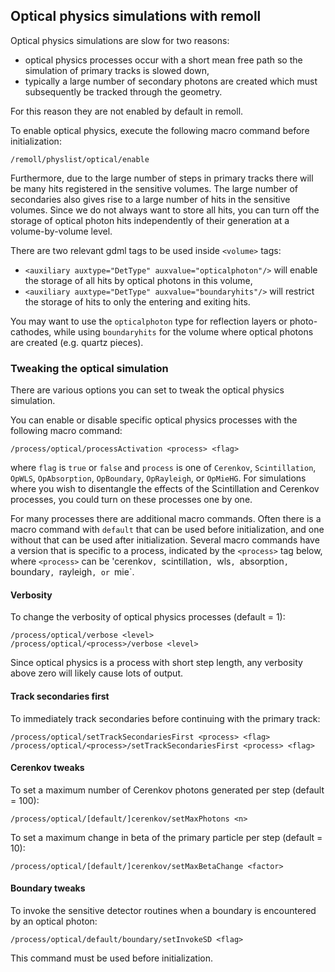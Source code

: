 ## Optical physics simulations with remoll

Optical physics simulations are slow for two reasons:
- optical physics processes occur with a short mean free path so
  the simulation of primary tracks is slowed down,
- typically a large number of secondary photons are created which
  must subsequently be tracked through the geometry.

For this reason they are not enabled by default in remoll.

To enable optical physics, execute the following macro command
before initialization:
```
/remoll/physlist/optical/enable
```

Furthermore, due to the large number of steps in primary tracks
there will be many hits registered in the sensitive volumes. The
large number of secondaries also gives rise to a large number of
hits in the sensitive volumes. Since we do not always want to
store all hits, you can turn off the storage of optical photon
hits independently of their generation at a volume-by-volume level.

There are two relevant gdml tags to be used inside `<volume>` tags:
- `<auxiliary auxtype="DetType" auxvalue="opticalphoton"/>` will enable
  the storage of all hits by optical photons in this volume,
- `<auxiliary auxtype="DetType" auxvalue="boundaryhits"/>` will restrict
  the storage of hits to only the entering and exiting hits.

You may want to use the `opticalphoton` type for reflection layers or
photo-cathodes, while using `boundaryhits` for the volume where optical
photons are created (e.g. quartz pieces).

### Tweaking the optical simulation

There are various options you can set to tweak the optical physics
simulation.

You can enable or disable specific optical physics processes with the
following macro command:
```
/process/optical/processActivation <process> <flag>
```
where `flag` is `true` or `false` and `process` is one of `Cerenkov`,
`Scintillation`, `OpWLS`, `OpAbsorption`, `OpBoundary`, `OpRayleigh`,
or `OpMieHG`. For simulations where you wish to disentangle the effects
of the Scintillation and Cerenkov processes, you could turn on these
processes one by one.

For many processes there are additional macro commands. Often there is
a macro command with `default` that can be used before initialization,
and one without that can be used after initialization. Several macro
commands have a version that is specific to a process, indicated by the
`<process>` tag below, where `<process>` can be 'cerenkov`, `scintillation`,
`wls`, `absorption`, `boundary`, `rayleigh`, or `mie`.

#### Verbosity
To change the verbosity of optical physics processes (default = 1):
```
/process/optical/verbose <level>
/process/optical/<process>/verbose <level>
```
Since optical physics is a process with short step length, any verbosity
above zero will likely cause lots of output.

#### Track secondaries first
To immediately track secondaries before continuing with the primary track:
```
/process/optical/setTrackSecondariesFirst <process> <flag>
/process/optical/<process>/setTrackSecondariesFirst <process> <flag>
```

#### Cerenkov tweaks
To set a maximum number of Cerenkov photons generated per step (default = 100):
```
/process/optical/[default/]cerenkov/setMaxPhotons <n>
```

To set a maximum change in beta of the primary particle per step (default = 10):
```
/process/optical/[default/]cerenkov/setMaxBetaChange <factor>
```

#### Boundary tweaks
To invoke the sensitive detector routines when a boundary is encountered by
an optical photon:
```
/process/optical/default/boundary/setInvokeSD <flag>
```
This command must be used before initialization.
